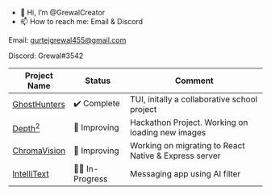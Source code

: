 - 👋 Hi, I’m @GrewalCreator
- 📫 How to reach me: Email & Discord

Email: gurtejgrewal455@gmail.com

Discord: Grewal#3542


| Project Name | Status  | Comment  |
| ------------ | ------- | -------- |
| [GhostHunters](https://github.com/GrewalCreator/GhostHunters) | ✔️ Complete | TUI, initally a collaborative school project |
| [Depth<sup>2</sup>](https://github.com/GrewalCreator/DepthSquared) | 🚧 Improving | Hackathon Project. Working on loading new images |
| [ChromaVision](https://github.com/GrewalCreator/ChromaVision) | 🚧 Improving | Working on migrating to React Native & Express server |
| [IntelliText](https://github.com/GrewalCreator/IntelliText) | 👷‍♂️ In-Progress | Messaging app using AI filter |

